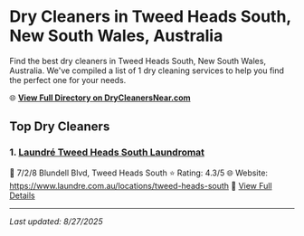 # Dry Cleaners in Tweed Heads South, New South Wales, Australia

Find the best dry cleaners in Tweed Heads South, New South Wales, Australia. We've compiled a list of 1 dry cleaning services to help you find the perfect one for your needs.

🌐 **[View Full Directory on DryCleanersNear.com](https://drycleanersnear.com/city/Australia/New%20South%20Wales/Tweed%20Heads%20South)**

## Top Dry Cleaners

### 1. [Laundré Tweed Heads South Laundromat](https://drycleanersnear.com/dryCleaner/68aa738b39cc7c0899005c00/laundr-tweed-heads-south-laundromat)
📍 7/2/8 Blundell Blvd, Tweed Heads South
⭐ Rating: 4.3/5
🌐 Website: https://www.laundre.com.au/locations/tweed-heads-south
🔗 [View Full Details](https://drycleanersnear.com/dryCleaner/68aa738b39cc7c0899005c00/laundr-tweed-heads-south-laundromat)


---

*Last updated: 8/27/2025*
